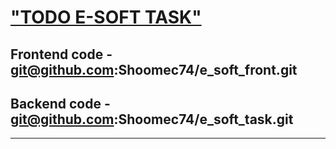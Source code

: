# ["TODO E-SOFT TASK"](https://botkits.nomoreparties.co)

## Frontend code - git@github.com:Shoomec74/e_soft_front.git
## Backend code - git@github.com:Shoomec74/e_soft_task.git
***



